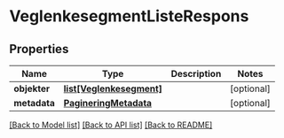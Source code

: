 # VeglenkesegmentListeRespons

## Properties
Name | Type | Description | Notes
------------ | ------------- | ------------- | -------------
**objekter** | [**list[Veglenkesegment]**](Veglenkesegment.md) |  | [optional] 
**metadata** | [**PagineringMetadata**](PagineringMetadata.md) |  | [optional] 

[[Back to Model list]](../README.md#documentation-for-models) [[Back to API list]](../README.md#documentation-for-api-endpoints) [[Back to README]](../README.md)

